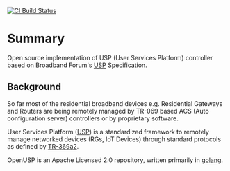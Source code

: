 [![CI Build Status](https://github.com/n4-networks/openusp/actions/workflows/build.yml/badge.svg)](https://github.com/n4-networks/openusp/actions/workflows/build.yml)

# Summary 
Open source implementation of USP (User Services Platform) controller based on Broadband Forum's [USP](https://usp.technology) Specification.

## Background
So far most of the residential broadband devices e.g. Residential Gateways and Routers are being remotely managed by TR-069 based ACS (Auto configuration server) controllers or by proprietary software.

User Services Platform ([USP](https://usp.technology)) is a standardized framework to remotely manage networked devices (RGs, IoT Devices) through standard protocols as defined by [TR-369a2](https://usp.technology/specification/index.html).

OpenUSP is an Apache Licensed 2.0 repository, written primarily in [golang](https://go.dev). 




